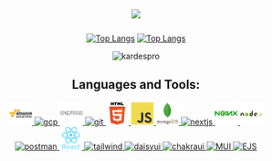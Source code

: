 <div align="center">
   <a href="https://discord.com/users/682607343707488388" target="_blank">
      <img src="https://lanyard-profile-readme.vercel.app/api/682607343707488388?theme=light&bg=809ecf&animated=false&hideDiscrim=true&borderRadius=30px&idleMessage=Probably%20doing%20something%20else">
   </a>


### 


[![Top Langs](https://github-readme-stats.vercel.app/api?username=kardespro&theme=synthwave&show_icons=true)](https://github.com/kardespro/kardespro?old_theme=react)
[![Top Langs](https://github-readme-stats.vercel.app/api/top-langs/?username=kardespro&hide=javascript,html,nodejs&show_icons=true&theme=react)](https://github.com/kardespro/kardespro)

<img src="https://komarev.com/ghpvc/?username=kardespro&label=Viewers&color=0066ff" alt="kardespro" />


<h2 align="center">Languages and Tools:</h2>

<a href="https://aws.amazon.com" target="_blank"> <img src="https://raw.githubusercontent.com/devicons/devicon/master/icons/amazonwebservices/amazonwebservices-original-wordmark.svg" alt="aws" width="40" height="40"/> </a>
<a href="https://cloud.google.com" target="_blank"> <img src="https://www.vectorlogo.zone/logos/google_cloud/google_cloud-icon.svg" alt="gcp" width="40" height="40"/> </a> 
<a href="https://expressjs.com" target="_blank"> <img src="https://raw.githubusercontent.com/devicons/devicon/master/icons/express/express-original-wordmark.svg" alt="express" width="40" height="40"/> </a>
<a href="https://git-scm.com/" target="_blank"> <img src="https://www.vectorlogo.zone/logos/git-scm/git-scm-icon.svg" alt="git" width="40" height="40"/> </a> 
<a href="https://www.w3.org/html/" target="_blank"> <img src="https://raw.githubusercontent.com/devicons/devicon/master/icons/html5/html5-original-wordmark.svg" alt="html5" width="40" height="40"/> </a>
<a href="https://developer.mozilla.org/en-US/docs/Web/JavaScript" target="_blank"> <img src="https://raw.githubusercontent.com/devicons/devicon/master/icons/javascript/javascript-original.svg" alt="javascript" width="40" height="40"/>
<a href="https://www.mongodb.com/" target="_blank"> <img src="https://raw.githubusercontent.com/devicons/devicon/master/icons/mongodb/mongodb-original-wordmark.svg" alt="mongodb" width="40" height="40"/> </a>
<a href="https://nextjs.org/" target="_blank"> <img src="https://cdn.worldvectorlogo.com/logos/nextjs-3.svg" alt="nextjs" width="40" height="40"/> </a> 
<a href="https://www.nginx.com" target="_blank"> <img src="https://raw.githubusercontent.com/devicons/devicon/master/icons/nginx/nginx-original.svg" alt="nginx" width="40" height="40"/> </a>
<a href="https://nodejs.org" target="_blank"> <img src="https://raw.githubusercontent.com/devicons/devicon/master/icons/nodejs/nodejs-original-wordmark.svg" alt="nodejs" width="40" height="40"/> </a> 
<a href="https://postman.com" target="_blank"> <img src="https://www.vectorlogo.zone/logos/getpostman/getpostman-icon.svg" alt="postman" width="40" height="40"/> </a>
<a href="https://reactjs.org/" target="_blank"> <img src="https://raw.githubusercontent.com/devicons/devicon/master/icons/react/react-original-wordmark.svg" alt="react" width="40" height="40"/> </a>
<a href="https://tailwindcss.com/" target="_blank"> <img src="https://www.vectorlogo.zone/logos/tailwindcss/tailwindcss-icon.svg" alt="tailwind" width="40" height="40"/> </a> 
<a href="https://daisyui.com/" target="_blank"> <img src="https://daisyui.com/favicon.ico" alt="daisyui" width="40" height="40"/> </a> 
<a href="https://chakra-ui.com/" target="_blank"> <img src="https://chakra-ui.com/favicon.png" alt="chakraui" width="40" height="40"/> </a> 
<a href="https://mui.com" target="_blank"> <img src="https://mui.com/static/logo.png" alt="MUI" width="40" height="40"/> </a> 
<a href="https://ejs.co" target="_blank"> <img src="https://cdn.icon-icons.com/icons2/2107/PNG/512/file_type_ejs_icon_130626.png" alt="EJS" width="40" height="40"/> </a> 





 
